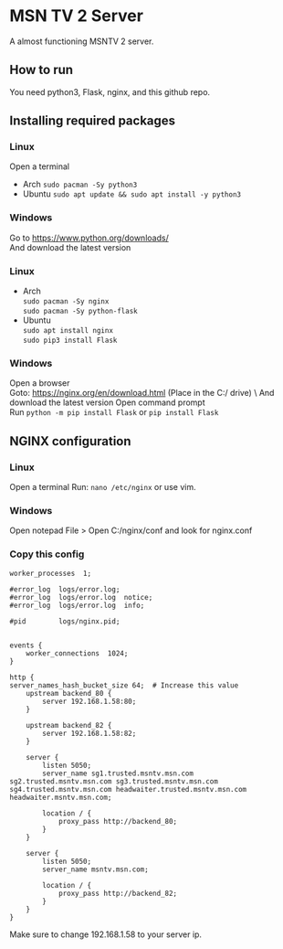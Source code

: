 # MSN TV 2 Server
A almost functioning MSNTV 2 server.

## How to run
You need python3, Flask, nginx, and this github repo.

## Installing required packages
### Linux
Open a terminal
- Arch
  `sudo pacman -Sy python3`
- Ubuntu
  `sudo apt update && sudo apt install -y python3`

### Windows
Go to https://www.python.org/downloads/ \
And download the latest version

### Linux
- Arch \
  `sudo pacman -Sy nginx` \
  `sudo pacman -Sy python-flask`
- Ubuntu \
  `sudo apt install nginx` \
  `sudo pip3 install Flask`

### Windows
Open a browser \
Goto: https://nginx.org/en/download.html (Place in the C:/ drive) \ 
And download the latest version
Open command prompt \
Run `python -m pip install Flask` or `pip install Flask`

## NGINX configuration

### Linux
Open a terminal
Run: `nano /etc/nginx` or use vim.

### Windows
Open notepad
File > Open
C:/nginx/conf and look for nginx.conf

### Copy this config


```#user  nobody;
worker_processes  1;

#error_log  logs/error.log;
#error_log  logs/error.log  notice;
#error_log  logs/error.log  info;

#pid        logs/nginx.pid;


events {
    worker_connections  1024;
}

http {
server_names_hash_bucket_size 64;  # Increase this value
    upstream backend_80 {
        server 192.168.1.58:80;
    }

    upstream backend_82 {
        server 192.168.1.58:82;
    }

    server {
        listen 5050;
        server_name sg1.trusted.msntv.msn.com sg2.trusted.msntv.msn.com sg3.trusted.msntv.msn.com sg4.trusted.msntv.msn.com headwaiter.trusted.msntv.msn.com headwaiter.msntv.msn.com;

        location / {
            proxy_pass http://backend_80;
        }
    }

    server {
        listen 5050;
        server_name msntv.msn.com;

        location / {
            proxy_pass http://backend_82;
        }
    }
}

```
Make sure to change 192.168.1.58 to your server ip.


